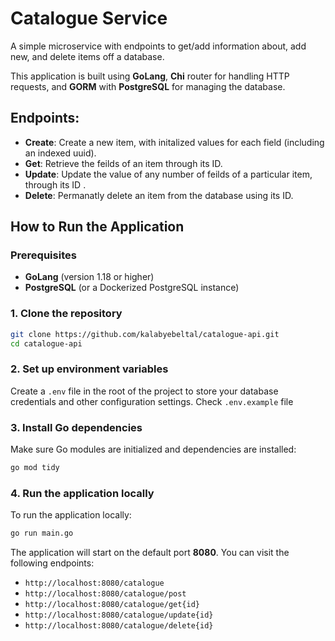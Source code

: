

# Catalogue Service

A simple microservice with endpoints to get/add information about, add new, and delete items off a database.

This application is built using **GoLang**, **Chi** router for handling HTTP requests, and **GORM** with **PostgreSQL** for managing the database.

## Endpoints:
- **Create**: Create a new item, with initalized values for each field (including an indexed uuid).
- **Get**: Retrieve the feilds of an item through its ID.
- **Update**: Update the value of any number of feilds of a particular item, through its ID .
- **Delete**: Permanatly delete an item from the database using its ID.

## How to Run the Application

### Prerequisites
- **GoLang** (version 1.18 or higher)
- **PostgreSQL** (or a Dockerized PostgreSQL instance)

### 1. Clone the repository

```sh
git clone https://github.com/kalabyebeltal/catalogue-api.git
cd catalogue-api
```

### 2. Set up environment variables

Create a `.env` file in the root of the project to store your database credentials and other configuration settings. Check `.env.example` file

### 3. Install Go dependencies

Make sure Go modules are initialized and dependencies are installed:

```sh
go mod tidy
```

### 4. Run the application locally

To run the application locally:

```sh
go run main.go
```

The application will start on the default port **8080**. You can visit the following endpoints:

- `http://localhost:8080/catalogue`
- `http://localhost:8080/catalogue/post`
- `http://localhost:8080/catalogue/get{id}`
- `http://localhost:8080/catalogue/update{id}`
- `http://localhost:8080/catalogue/delete{id}`
